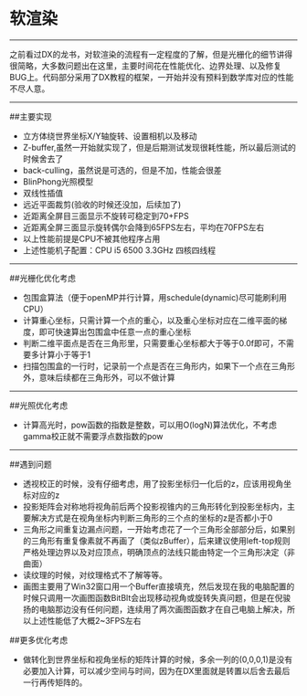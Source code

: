 # 软渲染

----------
之前看过DX的龙书，对软渲染的流程有一定程度的了解，但是光栅化的细节讲得很简略，大多数问题出在这里，主要时间花在性能优化、边界处理、以及修复BUG上。代码部分采用了DX教程的框架，一开始并没有预料到数学库对应的性能不尽人意。

----------

##主要实现
- 立方体绕世界坐标X/Y轴旋转、设置相机以及移动
- Z-buffer,虽然一开始就实现了，但是后期测试发现很耗性能，所以最后测试的时候舍去了
- back-culling，虽然说是可选的，但是不加，性能会很差
- BlinPhong光照模型
- 双线性插值
- 远近平面裁剪(验收的时候还没加，后续加了) 
- 近距离全屏目三面显示不旋转可稳定到70+FPS
- 近距离全屏三面显示旋转偶尔会降到65FPS左右，平均在70FPS左右
- 以上性能前提是CPU不被其他程序占用
- 上述性能机子配置：CPU i5 6500 3.3GHz 四核四线程

----------

##光栅化优化考虑
- 包围盒算法（便于openMP并行计算，用schedule(dynamic)尽可能刷利用CPU）
- 计算重心坐标，只需计算一个点的重心，以及重心坐标对应在二维平面的梯度，即可快速算出包围盒中任意一点的重心坐标
- 判断二维平面点是否在三角形里，只需要重心坐标都大于等于0.0f即可，不需要多计算小于等于1
- 扫描包围盒的一行时，记录前一个点是否在三角形内，如果下一个点在三角形外，意味后续都在三角形外，可以不做计算

----------

##光照优化考虑
- 计算高光时，pow函数的指数是整数，可以用O(logN)算法优化，不考虑gamma校正就不需要浮点数指数的pow

----------

##遇到问题
- 透视校正的时候，没有仔细考虑，用了投影坐标归一化后的z，应该用视角坐标对应的z
- 投影矩阵会对称地将视角前后两个投影视锥内的三角形转化到投影坐标内，主要解决方式是在视角坐标内判断三角形的三个点的坐标的z是否都小于0
- 三角形之间重复边漏点问题，一开始考虑花了一个三角形全部部分后，如果别的三角形有重复像素就不再画了（类似zBuffer），后来建议使用left-top规则严格处理边界以及对应顶点，明确顶点的法线只能由特定一个三角形决定（非曲面）
- 读纹理的时候，对纹理格式不了解等等。
- 画图主要用了Win32窗口用一个Buffer直接填充，然后发现在我的电脑配置的时候只调用一次画图函数BitBlt会出现移动视角或旋转失真问题，但是在倪骏扬的电脑那边没有任何问题，连续用了两次画图函数才在自己电脑上解决，所以上述性能低了大概2~3FPS左右

##更多优化考虑
- 做转化到世界坐标和视角坐标的矩阵计算的时候，多余一列的(0,0,0,1)是没有必要加入计算，可以减少空间与时间，因为在DX里面就是转置以后舍去最后一行再传矩阵的。
